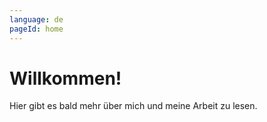 ```yaml
---
language: de
pageId: home
---
```

# Willkommen! 

Hier gibt es bald mehr über mich und meine Arbeit zu lesen.
